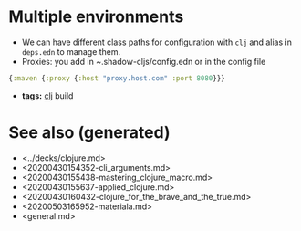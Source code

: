 # Multiple environments

-   We can have different class paths for configuration with `clj` and alias in `deps.edn` to manage them.
-   Proxies: you add in ~.shadow-cljs/config.edn or in the config file

```clojure
{:maven {:proxy {:host "proxy.host.com" :port 8080}}}
```

-   **tags:** [clj](../decks/clojure.md) build


# See also (generated)

-   <../decks/clojure.md>
-   <20200430154352-cli_arguments.md>
-   <20200430155438-mastering_clojure_macro.md>
-   <20200430155637-applied_clojure.md>
-   <20200430160432-clojure_for_the_brave_and_the_true.md>
-   <20200503165952-materiala.md>
-   <general.md>
